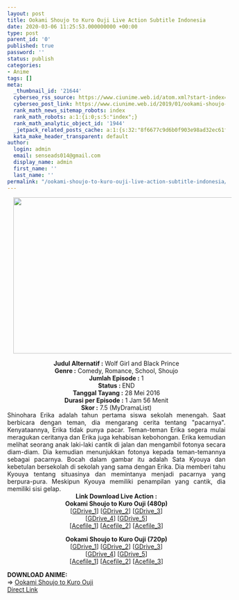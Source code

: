 ```yaml
---
layout: post
title: Ookami Shoujo to Kuro Ouji Live Action Subtitle Indonesia
date: 2020-03-06 11:25:53.000000000 +00:00
type: post
parent_id: '0'
published: true
password: ''
status: publish
categories:
- Anime
tags: []
meta:
  _thumbnail_id: '21644'
  cyberseo_rss_source: https://www.ciunime.web.id/atom.xml?start-index=1051&max-results=150
  cyberseo_post_link: https://www.ciunime.web.id/2019/01/ookami-shoujo-to-kuro-ouji-live-action.html
  rank_math_news_sitemap_robots: index
  rank_math_robots: a:1:{i:0;s:5:"index";}
  rank_math_analytic_object_id: '1944'
  _jetpack_related_posts_cache: a:1:{s:32:"8f6677c9d6b0f903e98ad32ec61f8deb";a:2:{s:7:"expires";i:1651631219;s:7:"payload";a:0:{}}}
  kata_make_header_transparent: default
author:
  login: admin
  email: senseads014@gmail.com
  display_name: admin
  first_name: ''
  last_name: ''
permalink: "/ookami-shoujo-to-kuro-ouji-live-action-subtitle-indonesia/"
---
```

<div class="separator" style="clear: both; text-align: center;"><a href="https://1.bp.blogspot.com/-4fNjv2MTIs4/XFMtUNgUO8I/AAAAAAAAJTA/flWwXR2THiQPM95dnv5LqQFcOfWV-jBYQCLcBGAs/s1600/Ookami%2BShoujo%2Bto%2BKuro%2BOuji.jpg" imageanchor="1" style="margin-left: 1em; margin-right: 1em;"><img border="0" data-original-height="720" data-original-width="1280" height="360" src="{{ site.baseurl }}/assets/2020/03/Ookami%2BShoujo%2Bto%2BKuro%2BOuji.jpg" width="640" /></a></div>
<p>
<div style="text-align: center;"><b>Judul</b><b><b> Alternatif</b> :</b> <span itemprop="name">Wolf Girl and Black Prince</span></div>
<div style="text-align: center;"><b><b>Genre :</b></b> Comedy, Romance, School, Shoujo</div>
<div style="text-align: center;"><b>Jumlah Episode :</b> 1<br /><b>Status :&nbsp;</b>END<br /><b>Tanggal Tayang :</b> 28 Mei 2016<br /><b>Durasi per Episode :</b> 1 Jam 56 Menit</div>
<div style="text-align: center;"><b>Skor :</b> 7.5 (MyDramaList)</div>
<div style="text-align: center;"></div>
<div style="text-align: justify;">Shinohara Erika adalah tahun pertama siswa sekolah menengah. Saat berbicara dengan teman, dia mengarang cerita tentang "pacarnya". Kenyataannya, Erika tidak punya pacar. Teman-teman Erika segera mulai meragukan ceritanya dan Erika juga kehabisan kebohongan. Erika kemudian melihat seorang anak laki-laki cantik di jalan dan mengambil fotonya secara diam-diam. Dia kemudian menunjukkan fotonya kepada teman-temannya sebagai pacarnya. Bocah dalam gambar itu adalah Sata Kyouya dan kebetulan bersekolah di sekolah yang sama dengan Erika. Dia memberi tahu Kyouya tentang situasinya dan memintanya menjadi pacarnya yang berpura-pura. Meskipun Kyouya memiliki penampilan yang cantik, dia memiliki sisi gelap.</div>
<div style="text-align: justify;"></div>
<div style="text-align: justify;"></div>
<div style="text-align: center;"><b>Link Download Live Action :</b></div>
<div style="text-align: center;"></div>
<div style="text-align: center;"><b>Ookami Shoujo to Kuro Ouji (480p)</b><br />[<a href="https://drive.google.com/uc?id=1pcE1pYHmL3vh2kpL1ZY__rWcbaGhunjh" target="_blank" rel="noopener">GDrive_1</a>] [<a href="https://drive.google.com/uc?id=1LDT7SnGTqeyBJXY8hZ3e7Abmamdne1CL" target="_blank" rel="noopener">GDrive_2</a>] [<a href="https://drive.google.com/uc?id=1EqCS17TVHgb0n7xo9FAfHDUMBUmCuPTZ" target="_blank" rel="noopener">GDrive_3</a>]<br />[<a href="https://drive.google.com/uc?id=1SA9tgw_pKu4qO59PhnK3k-vLrPqWVynN" target="_blank" rel="noopener">GDrive_4</a>] [<a href="https://drive.google.com/uc?id=1ug_KcHTi8mESBIHf8NDsqbmOpJVaaG4_" target="_blank" rel="noopener">GDrive_5</a>]</div>
<div style="text-align: center;">[<a href="https://acefile.co/f/9347446/kusonime-wolf-girl-and-black-prince-la-dvdrip-480p-rar" target="_blank" rel="noopener">Acefile_1</a>] [<a href="https://acefile.co/f/10335511/batchindo_wolf-girl-and-black-prince-la-dvdrip-480p-rar" target="_blank" rel="noopener">Acefile_2</a>] [<a href="https://acefile.co/f/3836752/shirainime-ook-amishou-jo-la-bd-480p-rar" target="_blank" rel="noopener">Acefile_3</a>]</p>
<p><b>Ookami Shoujo to Kuro Ouji (720p)</b><br />[<a href="https://drive.google.com/uc?id=1YtDecHPv2MeyGeHZ6EuAtu4b2_Sdj-3B" target="_blank" rel="noopener">GDrive_1</a>] [<a href="https://drive.google.com/uc?id=19jgcyAHpFF6xDrz5fRcON1qUnpWQvoKN" target="_blank" rel="noopener">GDrive_2</a>] [<a href="https://drive.google.com/uc?id=1pdlC2TcwR6P64Ud_Zilz7TT5VjVQLWfj" target="_blank" rel="noopener">GDrive_3</a>]<br />[<a href="https://drive.google.com/uc?id=1jxIhaXlcW3tQThaJuQuRPHujOj00d7rm" target="_blank" rel="noopener">GDrive_4</a>] [<a href="https://drive.google.com/uc?id=1xFC6FGv9Pi_BuEPDsjsxLUvaVhJ3hSw8" target="_blank" rel="noopener">GDrive_5</a>]<br />[<a href="https://acefile.co/f/9347447/kusonime-wolf-girl-and-black-prince-la-dvdrip-720p-rar" target="_blank" rel="noopener">Acefile_1</a>] [<a href="https://acefile.co/f/10335529/batchindo_wolf-girl-and-black-prince-la-dvdrip-720p-rar" target="_blank" rel="noopener">Acefile_2</a>] [<a href="https://acefile.co/f/3836751/shirainime-ook-amishou-jo-la-bd-720p-rar" target="_blank" rel="noopener">Acefile_3</a>]
<div style="text-align: left;"></div>
<div style="text-align: left;"></div>
<div style="text-align: left;"><b>DOWNLOAD ANIME:</b></div>
<div style="text-align: left;"></div>
<div style="text-align: left;">=&gt;&nbsp;<a href="https://www.ciunime.web.id/2019/01/ookami-shoujo-to-kuro-ouji-episode-01.html" target="_blank" rel="noopener">Ookami Shoujo to Kuro Ouji</a></div>
<div style="text-align: left;"></div>
</div>
<link rel="stylesheet" href="https://cdnjs.cloudflare.com/ajax/libs/font-awesome/4.7.0/css/font-awesome.min.css" />
<div class="divbtn"> <a href="https://handymansurrender.com/fihup8buzv?key=94550f7ce39444073321dde3b8782f97" class="btn"><i class="fa fa-download"></i> Direct Link</a> </div>
